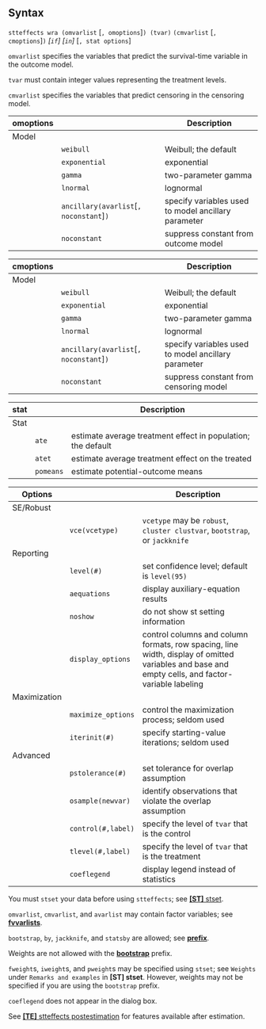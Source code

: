 ## Syntax

`stteffects wra (omvarlist` \[`, omoptions`\]`) (tvar)`
`(cmvarlist` \[`, cmoptions`\]`)` _\[`if`\]
\[`in`\]_ \[`, stat options`\]

`omvarlist` specifies the variables that predict the survival-time
variable in the outcome model.

`tvar` must contain integer values representing the treatment levels.

`cmvarlist` specifies the variables that predict censoring in the
censoring model.

| omoptions |                                               | Description                                         |
|-----------|-----------------------------------------------|-----------------------------------------------------|
| Model     |                                               |                                                     |
|           | `weibull`                                     | Weibull; the default                                |
|           | `exponential`                                 | exponential                                         |
|           | `gamma`                                       | two-parameter gamma                                 |
|           | `lnormal`                                     | lognormal                                           |
|           | `ancillary(avarlist`\[`, noconstant`\]`)` | specify variables used to model ancillary parameter |
|           | `noconstant`                                  | suppress constant from outcome model                |

| cmoptions |                                               | Description                                         |
|-----------|-----------------------------------------------|-----------------------------------------------------|
| Model     |                                               |                                                     |
|           | `weibull`                                     | Weibull; the default                                |
|           | `exponential`                                 | exponential                                         |
|           | `gamma`                                       | two-parameter gamma                                 |
|           | `lnormal`                                     | lognormal                                           |
|           | `ancillary(avarlist`\[`, noconstant`\]`)` | specify variables used to model ancillary parameter |
|           | `noconstant`                                  | suppress constant from censoring model              |

| stat |           | Description                                                  |
|------|-----------|--------------------------------------------------------------|
| Stat |           |                                                              |
|      | `ate`     | estimate average treatment effect in population; the default |
|      | `atet`    | estimate average treatment effect on the treated             |
|      | `pomeans` | estimate potential-outcome means                             |

| Options      |                    | Description                                                                                                                                      |
|--------------|--------------------|--------------------------------------------------------------------------------------------------------------------------------------------------|
| SE/Robust    |                    |                                                                                                                                                  |
|              | `vce(vcetype)`     | `vcetype` may be `robust`, `cluster clustvar`, `bootstrap`, or `jackknife`                                                                     |
| Reporting    |                    |                                                                                                                                                  |
|              | `level(#)`         | set confidence level; default is `level(95)`                                                                                                     |
|              | `aequations`       | display auxiliary-equation results                                                                                                               |
|              | `noshow`           | do not show st setting information                                                                                                               |
|              | `display_options`  | control columns and column formats, row spacing, line width, display of omitted variables and base and empty cells, and factor-variable labeling |
| Maximization |                    |                                                                                                                                                  |
|              | `maximize_options` | control the maximization process; seldom used                                                                                                    |
|              | `iterinit(#)`      | specify starting-value iterations; seldom used                                                                                                   |
| Advanced     |                    |                                                                                                                                                  |
|              | `pstolerance(#)`   | set tolerance for overlap assumption                                                                                                             |
|              | `osample(newvar)`  | identify observations that violate the overlap assumption                                                                                        |
|              | `control(#,label)` | specify the level of `tvar` that is the control                                                                                                  |
|              | `tlevel(#,label)`  | specify the level of `tvar` that is the treatment                                                                                                |
|              | `coeflegend`       | display legend instead of statistics                                                                                                             |

You must `stset` your data before using `stteffects`; see
[<strong>[ST]</strong> stset](http://www.stata.com/help.cgi?stset).

`omvarlist`, `cmvarlist`, and `avarlist` may contain factor variables;
see
[<strong>fvvarlists</strong>](http://www.stata.com/help.cgi?fvvarlists).

`bootstrap`, `by`, `jackknife`, and `statsby` are allowed; see
[<strong>prefix</strong>](http://www.stata.com/help.cgi?prefix).

Weights are not allowed with the
[<strong>bootstrap</strong>](http://www.stata.com/help.cgi?bootstrap)
prefix.

`fweight`s, `iweight`s, and `pweight`s may be specified using `stset`;
see `Weights` under `Remarks and examples` in **\[ST\] stset**. However,
weights may not be specified if you are using the `bootstrap` prefix.

`coeflegend` does not appear in the dialog box.

See
[<strong>[TE]</strong> stteffects postestimation](http://www.stata.com/help.cgi?stteffects_postestimation)
for features available after estimation.
